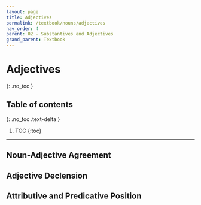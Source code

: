 ```yaml
---
layout: page
title: Adjectives
permalink: /textbook/nouns/adjectives
nav_order: 4
parent: 02 - Substantives and Adjectives
grand_parent: Textbook
---
```


# Adjectives
{: .no_toc }

## Table of contents
{: .no_toc .text-delta }

1. TOC
{:toc}

***

## Noun-Adjective Agreement

## Adjective Declension

## Attributive and Predicative Position
